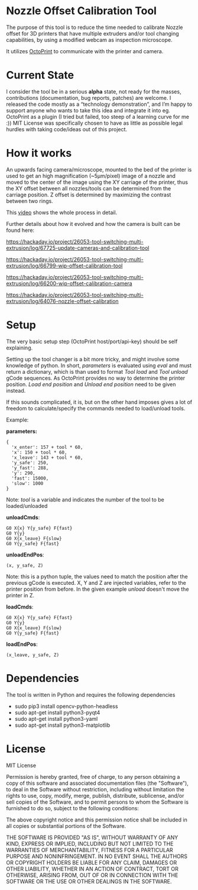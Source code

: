 # Nozzle Offset Calibration Tool
The purpose of this tool is to reduce the time needed to calibrate Nozzle offset for 3D printers that have
multiple extruders and/or tool changing capabilities, by using a modified webcam as inspection microscope.

It utilizes [OctoPrint](https://octoprint.org/) to communicate with the printer and camera.

# Current State
I consider the tool be in a serious **alpha** state, not ready for the masses, contributions (documentation,
bug reports, patches) are welcome. I released the code mostly as a “technology demonstration”, and I’m happy
to support anyone who wants to take this idea and integrate it into eg. OctoPrint as a plugin (I tried but
failed, too steep of a learning curve for me :)) MIT License was specifically chosen to have as little as
possible legal hurdles with taking code/ideas out of this project.

# How it works
An upwards facing camera/microscope, mounted to the bed of the printer is used to get an high magnification
(~5µm/pixel) image of a nozzle and moved to the center of the image using the XY carriage of the printer, thus
the XY offset between all nozzles/tools can be determined from the carriage position. Z offset is determined
by maximizing the contrast between two rings.

This [video](https://www.youtube.com/watch?v=g1wAQ0f_Whs&t=80s) shows the whole process in detail.

Further details about how it evolved and how the camera is built can be found here:

https://hackaday.io/project/26053-tool-switching-multi-extrusion/log/67725-update-cameras-and-calibration-tool

https://hackaday.io/project/26053-tool-switching-multi-extrusion/log/66799-wip-offset-calibration-tool

https://hackaday.io/project/26053-tool-switching-multi-extrusion/log/66200-wip-offset-calibration-camera

https://hackaday.io/project/26053-tool-switching-multi-extrusion/log/64076-nozzle-offset-calibration

# Setup
The very basic setup step (OctoPrint host/port/api-key) should be self explaining.

Setting up the tool changer is a bit more tricky, and might involve some knowledge of python. In short,
*parameters* is evaluated using *eval* and must return a dictionary, which is than used to format *Tool load*
and *Tool unload* gCode sequences. As OctoPrint provides no way to determine the printer position.
*Load end position* and *Unload end position* need to be given instead.

If this sounds complicated, it is, but on the other hand imposes gives a lot of freedom to calculate/specify
the commands needed to load/unload tools.

Example:

**parameters:**
```
{
  'x_enter': 157 + tool * 60,
  'x': 150 + tool * 60,
  'x_leave': 143 + tool * 60,
  'y_safe': 250,
  'y_fast': 288,
  'y': 290,
  'fast': 15000,
  'slow': 1000
}
```
Note: *tool* is a variable and indicates the number of the tool to be loaded/unloaded

**unloadCmds**:
```
G0 X{x} Y{y_safe} F{fast}
G0 Y{y}
G0 X{x_leave} F{slow}
G0 Y{y_safe} F{fast}
```

**unloadEndPos**:
```
(x, y_safe, Z)
```
Note: this is a python tuple, the values need to match the position after the previous gCode is executed.
X, Y and Z are injected variables, refer to the printer position from before. In the given example *unload*
doesn't move the printer in Z.

**loadCmds**:
```
G0 X{x} Y{y_safe} F{fast}
G0 Y{y}
G0 X{x_leave} F{slow}
G0 Y{y_safe} F{fast}
```

**loadEndPos**:
```
(x_leave, y_safe, Z)
```

# Dependencies
The tool is written in Python and requires the following dependencies
* sudo pip3 install opencv-python-headless
* sudo apt-get install python3-pyqt4
* sudo apt-get install python3-yaml
* sudo apt-get install python3-matplotlib

# License
MIT License

Permission is hereby granted, free of charge, to any person obtaining a copy of
this software and associated documentation files (the "Software"), to deal in
the Software without restriction, including without limitation the rights to
use, copy, modify, merge, publish, distribute, sublicense, and/or sell copies
of the Software, and to permit persons to whom the Software is furnished to do
so, subject to the following conditions:

The above copyright notice and this permission notice shall be included in all
copies or substantial portions of the Software.

THE SOFTWARE IS PROVIDED "AS IS", WITHOUT WARRANTY OF ANY KIND, EXPRESS OR
IMPLIED, INCLUDING BUT NOT LIMITED TO THE WARRANTIES OF MERCHANTABILITY,
FITNESS FOR A PARTICULAR PURPOSE AND NONINFRINGEMENT. IN NO EVENT SHALL THE
AUTHORS OR COPYRIGHT HOLDERS BE LIABLE FOR ANY CLAIM, DAMAGES OR OTHER
LIABILITY, WHETHER IN AN ACTION OF CONTRACT, TORT OR OTHERWISE, ARISING FROM,
OUT OF OR IN CONNECTION WITH THE SOFTWARE OR THE USE OR OTHER DEALINGS IN THE
SOFTWARE.
